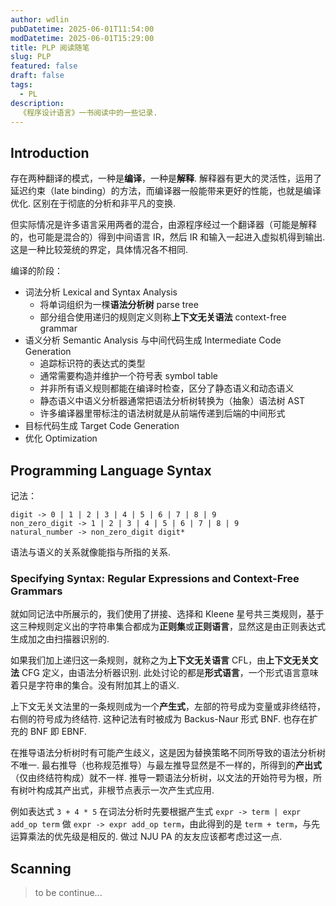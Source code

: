 ```yaml
---
author: wdlin
pubDatetime: 2025-06-01T11:54:00
modDatetime: 2025-06-01T15:29:00
title: PLP 阅读随笔
slug: PLP
featured: false
draft: false
tags:
  - PL
description:
  《程序设计语言》一书阅读中的一些记录.
---
```


## Introduction

存在两种翻译的模式，一种是**编译**，一种是**解释**. 解释器有更大的灵活性，运用了延迟约束（late binding）的方法，而编译器一般能带来更好的性能，也就是编译优化. 区别在于彻底的分析和非平凡的变换.

但实际情况是许多语言采用两者的混合，由源程序经过一个翻译器（可能是解释的，也可能是混合的）得到中间语言 IR，然后 IR 和输入一起进入虚拟机得到输出. 这是一种比较笼统的界定，具体情况各不相同.

编译的阶段：
- 词法分析 Lexical and Syntax Analysis
	- 将单词组织为一棵**语法分析树** parse tree
	- 部分组合使用递归的规则定义则称**上下文无关语法** context-free grammar
- 语义分析 Semantic Analysis 与中间代码生成 Intermediate Code Generation
	- 追踪标识符的表达式的类型
	- 通常需要构造并维护一个符号表 symbol table
	- 并非所有语义规则都能在编译时检查，区分了静态语义和动态语义
	- 静态语义中语义分析器通常把语法分析树转换为（抽象）语法树 AST
	- 许多编译器里带标注的语法树就是从前端传递到后端的中间形式
- 目标代码生成 Target Code Generation
- 优化 Optimization

## Programming Language Syntax

记法：

```
digit -> 0 | 1 | 2 | 3 | 4 | 5 | 6 | 7 | 8 | 9
non_zero_digit -> 1 | 2 | 3 | 4 | 5 | 6 | 7 | 8 | 9
natural_number -> non_zero_digit digit*
```

语法与语义的关系就像能指与所指的关系.

### Specifying Syntax: Regular Expressions and Context-Free Grammars

就如同记法中所展示的，我们使用了拼接、选择和 Kleene 星号共三类规则，基于这三种规则定义出的字符串集合都成为**正则集**或**正则语言**，显然这是由正则表达式生成加之由扫描器识别的.

如果我们加上递归这一条规则，就称之为**上下文无关语言** CFL，由**上下文无关文法** CFG 定义，由语法分析器识别. 此处讨论的都是**形式语言**，一个形式语言意味着只是字符串的集合。没有附加其上的语义.

上下文无关文法里的一条规则成为一个**产生式**，左部的符号成为变量或非终结符，右侧的符号成为终结符. 这种记法有时被成为 Backus-Naur 形式 BNF. 也存在扩充的 BNF 即 EBNF.

在推导语法分析树时有可能产生歧义，这是因为替换策略不同所导致的语法分析树不唯一. 最右推导（也称规范推导）与最左推导显然是不一样的，所得到的**产出式**（仅由终结符构成）就不一样. 推导一颗语法分析树，以文法的开始符号为根，所有树叶构成其产出式，非根节点表示一次产生式应用.

例如表达式 `3 + 4 * 5` 在词法分析时先要根据产生式 `expr -> term | expr add_op term` 做 `expr -> expr add_op term`，由此得到的是 `term + term`，与先运算乘法的优先级是相反的. 做过 NJU PA 的友友应该都考虑过这一点.

## Scanning

> to be continue...

